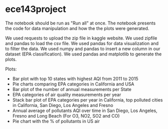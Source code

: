 # ece143project
The notebook should be run as "Run all" at once.
The notebook presents the code for data manipulation and how the the plots were generated.

We used requests to upload the zip file in kaggle website. We used zipfile and pandas to load the csv file.
We used pandas for data visualization and to filter the data. We used numpy and pandas to insert a new column in our dataset (EPA classification). We used pandas and matplotlib to generate the plots.

Plots:
- Bar plot with top 10 states with highest AQI from 2011 to 2015
- Pie charts comparing EPA categories in California and USA
- Bar plot of the number of annual measurements per State
- EPA categories of air quality measurements per year
- Stack bar plot of EPA categories per year in California, top polluted cities in California, San Diego, Los Angeles and Fresno
- Annual average of pollutants AQI over time in San Diego, Los Angeles, Fresno and Long Beach (For O3, NO2, SO2 and CO)
- Pie chart with the % of pollutants in US air 
